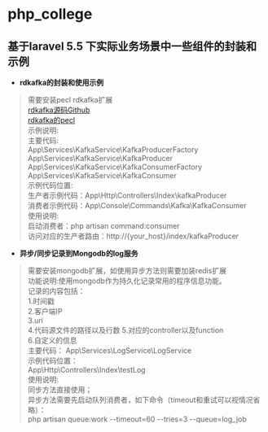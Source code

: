 # php_college
## 基于laravel 5.5 下实际业务场景中一些组件的封装和示例
+ **rdkafka的封装和使用示例**
 >需要安装pecl rdkafka扩展  
[rdkafka源码Github](https://github.com/arnaud-lb/php-rdkafka "Markdown")  
[rdkafka的pecl](https://pecl.php.net/package/rdkafka "Markdown")  
示例说明:  
主要代码:  
App\Services\KafkaService\KafkaProducerFactory  
App\Services\KafkaService\KafkaProducer  
App\Services\KafkaService\KafkaConsumerFactory  
App\Services\KafkaService\KafkaConsumer  
示例代码位置:  
生产者示例代码：App\Http\Controllers\Index\kafkaProducer  
消费者示例代码：App\Console\Commands\Kafka\KafkaConsumer  
使用说明:  
启动消费者：php artisan command:consumer  
访问对应的生产者路由：http://{your_host}/index/kafkaProducer  

+ **异步/同步记录到Mongodb的log服务**  
>需要安装mongodb扩展，如使用异步方法则需要加装redis扩展   
功能说明:使用mongodb作为持久化记录常用的程序信息功能。  
记录的内容包括：  
1.时间戳  
2.客户端IP  
3.uri  
4.代码源文件的路径以及行数
5.对应的controller以及function  
6.自定义的信息  
主要代码：
App\Services\LogService\LogService  
示例代码位置：  
App\Http\Controllers\Index\testLog  
使用说明:  
同步方法直接使用；  
异步方法需要先启动队列消费者，如下命令（timeout和重试可以视情况省略）：   
php artisan queue:work --timeout=60 --tries=3 --queue=log_job



  

